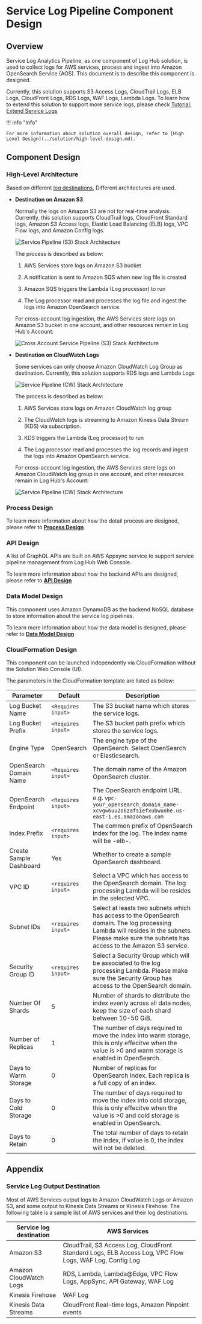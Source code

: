 # Service Log Pipeline Component Design

## Overview

Service Log Analytics Pipeline, as one component of Log Hub solution, is used to collect logs for AWS services, process and ingest into Amazon OpenSearch Service (AOS). This document is to describe this component is designed.

Currently, this solution supports S3 Access Logs, CloudTrail Logs, ELB Logs, CloudFront Logs, RDS Logs, WAF Logs, Lambda Logs. To learn how to extend this solution to support more service logs, please check [Tutorial: Extend Service Logs](../tutorial-extend-service-log)


!!! info "Info"

    For more information about solution overall design, refer to [High Level Design](../solution/high-level-design.md).


## Component Design


### High-Level Architecture

Based on different [log destinations](#service-log-output-destination), Different architectures are used. 

- **Destination on Amazon S3**

    Normally the logs on Amazon S3 are not for real-time analysis. Currently, this solution supports CloudTrail logs, CloudFront Standard logs, Amazon S3 Access logs, Elastic Load Balancing (ELB) logs, VPC Flow logs, and Amazon Config logs.

    ![Service Pipeline (S3) Stack Architecture](../../images/architecture/service-pipeline-s3.png)

    The process is described as below:

    1. AWS Services store logs on Amazon S3 bucket

    2. A notification is sent to Amazon SQS when new log file is created

    3. Amazon SQS triggers the Lambda (Log processor) to run

    4. The Log processor read and processes the log file and ingest the logs into Amazon OpenSearch service.

    For cross-account log ingestion, the AWS Services store logs on Amazon S3 bucket in one account, and other resources remain in Log Hub's Account:

    ![Cross Account Service Pipeline (S3) Stack Architecture](../../images/architecture/service-pipeline-s3-ca.png)

- **Destination on CloudWatch Logs**

    Some services can only choose Amazon CloudWatch Log Group as destination. Currently, this solution supports RDS logs and Lambda Logs

    ![Service Pipeline (CW) Stack Architecture](../../images/architecture/service-pipeline-cw.png)

    The process is described as below:

    1. AWS Services store logs on Amazon CloudWatch log group

    1. The CloudWatch logs is streaming to Amazon Kinesis Data Stream (KDS) via subscription. 

    1. KDS triggers the Lambda (Log processor) to run

    1. The Log processor read and processes the log records and ingest the logs into Amazon OpenSearch service.

    For cross-account log ingestion, the AWS Services store logs on Amazon CloudWatch log group in one account, and other resources remain in Log Hub's Account:
   
    ![Service Pipeline (CW) Stack Architecture](../../images/architecture/service-pipeline-cw-ca.png)

### Process Design

To learn more information about how the detail process are designed, please refer to [**Process Design**](./process-design.md)


### API Design

A list of GraphQL APIs are built on AWS Appsync service to support service pipeline management from Log Hub Web Console.

To learn more information about how the backend APIs are designed, please refer to [**API Design**](./api-design.md)


### Data Model Design

This component uses Amazon DynamoDB as the backend NoSQL database to store information about the service log pipelines.

To learn more information about how the data model is designed, please refer to [**Data Model Design**](./data-model-design.md)


### CloudFormation Design

This component can be launched independently via CloudFormation without the Solution Web Console (UI).

The parameters in the CloudFormation template are listed as below:


| Parameter  | Default          | Description                                                  |
| ---------- | ---------------- | ------------------------------------------------------------ |
| Log Bucket Name | `<Requires input>` | The S3 bucket name which stores the service logs. |
| Log Bucket Prefix | `<Requires input>` | The S3 bucket path prefix which stores the service logs. |
| Engine Type | OpenSearch | The engine type of the OpenSearch. Select OpenSearch or Elasticsearch. |
| OpenSearch Domain Name | `<Requires input>` | The domain name of the Amazon OpenSearch cluster. |
| OpenSearch Endpoint | `<Requires input>` | The OpenSearch endpoint URL. e.g. `vpc-your_opensearch_domain_name-xcvgw6uu2o6zafsiefxubwuohe.us-east-1.es.amazonaws.com` |
| Index Prefix | `<requires input>` | The common prefix of OpenSearch index for the log. The index name will be <Index Prefix>-elb-<YYYY-MM-DD>. |
| Create Sample Dashboard | Yes | Whether to create a sample OpenSearch dashboard. |
| VPC ID | `<requires input>` | Select a VPC which has access to the OpenSearch domain. The log processing Lambda will be resides in the selected VPC. |
| Subnet IDs | `<requires input>` | Select at leasts two subnets which has access to the OpenSearch domain. The log processing Lambda will resides in the subnets. Please make sure the subnets has access to the Amazon S3 service. |
| Security Group ID | `<requires input>` | Select a Security Group which will be associated to the log processing Lambda. Please make sure the Security Group has access to the OpenSearch domain. |
| Number Of Shards | 5 | Number of shards to distribute the index evenly across all data nodes, keep the size of each shard between 10-50 GiB. |
| Number of Replicas | 1 | The number of days required to move the index into warm storage, this is only effecitve when the value is >0 and warm storage is enabled in OpenSearch. |
| Days to Warm Storage | 0 | Number of replicas for OpenSearch Index. Each replica is a full copy of an index. |
| Days to Cold Storage | 0 | The number of days required to move the index into cold storage, this is only effecitve when the value is >0 and cold storage is enabled in OpenSearch. |
| Days to Retain | 0 | The total number of days to retain the index, if value is 0, the index will not be deleted. |



## Appendix

### Service Log Output Destination


Most of AWS Services output logs to Amazon CloudWatch Logs or Amazon S3, and some output to Kinesis Data Streams or Kinesis Firehose. The following table is a sample list of AWS services and their log destinations.

| Service log destination | AWS Services |
| -- | -- |
| Amazon S3 | CloudTrail, S3 Access Log, CloudFront Standard Logs, ELB Access Log, VPC Flow Logs, WAF Log, Config Log |
| Amazon CloudWatch Logs | RDS, Lambda, Lambda@Edge, VPC Flow Logs, AppSync, API Gateway, WAF Log |
| Kinesis Firehose | WAF Log |
| Kinesis Data Streams | CloudFront Real-time logs, Amazon Pinpoint events |
